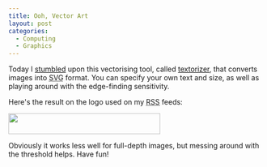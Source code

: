 ```yaml
---
title: Ooh, Vector Art
layout: post
categories:
  - Computing
  - Graphics
---
```

Today I [stumbled](http://stumbleupon.com) upon this vectorising tool, called [textorizer](http://textorizer.whatfettle.com/), that converts images into <acronym title="Scalable Vector Graphics">SVG</acronym> format. You can specify your own text and size, as well as playing around with the edge-finding sensitivity.

Here's the result on the logo used on my <acronym title="Really Simple Syndication">RSS</acronym> feeds:

[<img class="alignnone size-medium wp-image-259" src="https://cmbuckley.co.uk/files/2007/05/rss_logo.svg_-300x41.png" alt="" width="300" height="41" srcset="https://cmbuckley.co.uk/files/2007/05/rss_logo.svg_-300x41.png 300w, https://cmbuckley.co.uk/files/2007/05/rss_logo.svg_-500x69.png 500w, https://cmbuckley.co.uk/files/2007/05/rss_logo.svg_.png 550w" sizes="(max-width: 300px) 100vw, 300px" />](https://cmbuckley.co.uk/files/2007/05/rss_logo.svg_.png)

Obviously it works less well for full-depth images, but messing around with the threshold helps. Have fun!
